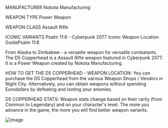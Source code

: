 MANUFACTURER
Nokota Manufacturing

WEAPON TYPE
Power Weapon

WEAPON CLASS
Assault Rifle

ICONIC VARIANTS
Psalm 11:6 - Cyberpunk 2077 Iconic Weapon Location GuidePsalm 11:6

From Alaska to Zimbabwe - a versatile weapon for versatile combatants.
The D5 Copperhead is a Assault Rifle weapon featured in Cyberpunk 2077. It is a Power Weapon created by Nokota Manufacturing.

HOW TO GET THE D5 COPPERHEAD - WEAPON LOCATION:
You can purchase the D5 Copperhead from the various Weapon Shops / Vendors in Night City. Alternatively, you can obtain weapons without spending Eurodollars by defeating and looting your enemies.

D5 COPPERHEAD STATS:
Weapon stats change based on their rarity (from Common to Legendary) and on your character's level. The more you advance in the game, the more you will find better weapon variants.

![image](https://www.gamesatlas.com/images/jch-optimize/ng/images_cyberpunk2077_weapons_d5-copperhead.webp)
